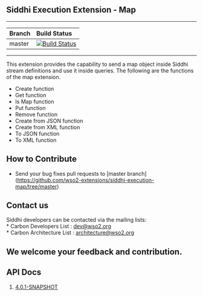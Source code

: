 Siddhi Execution Extension - Map
----------------------

---
|  Branch | Build Status |
| :------ |:------------ | 
| master  | [![Build Status](https://wso2.org/jenkins/view/All%20Builds/job/siddhi/job/siddhi-execution-map/badge/icon)](https://wso2.org/jenkins/view/All%20Builds/job/siddhi/job/siddhi-execution-map/) |
---

This extension provides the capability to send a map object inside Siddhi stream definitions and use it inside queries. The following are the functions of the map extension.
   * Create function
   * Get function
   * Is Map function
   * Put function
   * Remove function
   * Create from JSON function
   * Create from XML function
   * To JSON function
   * To XML function
    
How to Contribute
------------------
   * Send your bug fixes pull requests to [master branch] (https://github.com/wso2-extensions/siddhi-execution-map/tree/master) 
   
Contact us 
------------------
Siddhi developers can be contacted via the mailing lists:\
    * Carbon Developers List : dev@wso2.org\
    * Carbon Architecture List : architecture@wso2.org
    
We welcome your feedback and contribution.
------------------

## API Docs

1. <a href="./api/4.0.1-SNAPSHOT">4.0.1-SNAPSHOT</a>
